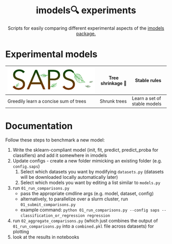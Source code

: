<h1 align="center"> imodels🔍 experiments</h1>
<p align="center"> Scripts for easily comparing different experimental aspects of the <a href="https://github.com/csinva/imodels">imodels package.</a>
</p>



# Experimental models

| ![](docs/logo_saps.png)               | Tree shrinkage 🌱 | Stable rules                 |
| ------------------------------------- | ---------------- | ---------------------------- |
| Greedily learn a concise sum of trees | Shrunk trees     | Learn a set of stable models |



# Documentation

Follow these steps to benchmark a new model:

1. Write the sklearn-compliant model (init, fit, predict, predict_proba for classifiers) and add it somewhere in imodels
2. Update configs - create a new folder mimicking an existing folder (e.g. `config.saps`)
   1. Select which datasets you want by modifying `datasets.py` (datasets will be downloaded locally automatically later)
   2. Select which models you want by editing a list similar to `models.py`
3. run `01_run_comparisons.py`
    - pass the appropriate cmdline args (e.g. model, dataset, config)
    - alternatively, to parallelize over a slurm cluster, run `01_submit_comparisons.py`
    - example command: `python 01_run_comparisons.py --config saps --classification_or_regression regression`
4. run `02_aggregate_comparisons.py` (which just combines the output of `01_run_comparisons.py` into a `combined.pkl` file across datasets) for plotting
5. look at the results in notebooks

